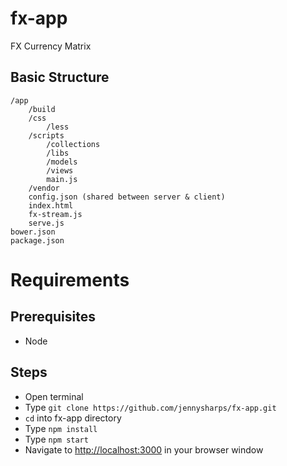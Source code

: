 # fx-app
FX Currency Matrix

## Basic Structure
    /app
        /build
        /css
            /less
        /scripts
            /collections
            /libs
            /models
            /views
            main.js
        /vendor
        config.json (shared between server & client)
        index.html
        fx-stream.js
        serve.js
    bower.json
    package.json
    
# Requirements
## Prerequisites
- Node

## Steps
- Open terminal
- Type `git clone https://github.com/jennysharps/fx-app.git`
- `cd` into fx-app directory
- Type `npm install`
- Type `npm start`
- Navigate to [http://localhost:3000](http://localhost:3000) in your browser window